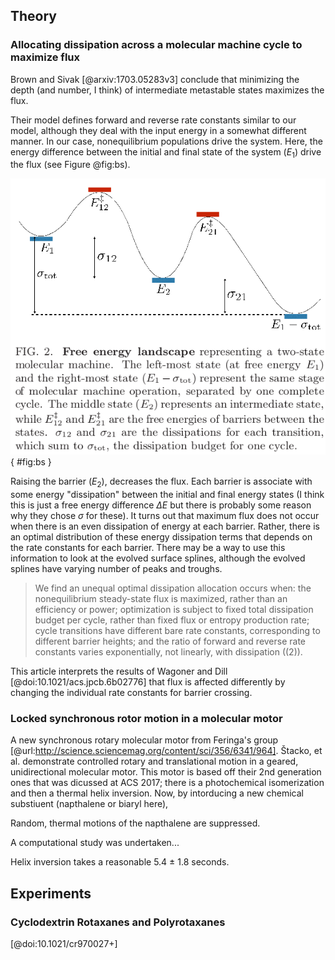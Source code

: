 ## Theory

### Allocating dissipation across a molecular machine cycle to maximize flux
Brown and Sivak [@arxiv:1703.05283v3] conclude that minimizing the depth (and number, I think) of intermediate metastable states maximizes the flux.

Their model defines forward and reverse rate constants similar to our model, although they deal with the input energy in a somewhat different manner. In our case, nonequilibrium populations drive the system. Here, the energy difference between the initial and final state of the system ($E_1$) drive the flux (see Figure @fig:bs). 

![The two state model from Brown and Sivak.](./images/brown-2017-figure2.png){ #fig:bs }

Raising the barrier ($E_2$), decreases the flux. Each barrier is associate with some energy "dissipation" between the initial and final energy states (I think this is just a free energy difference $\Delta E$ but there is probably some reason why they chose $\sigma$ for these). It turns out that maximum flux does not occur when there is an even dissipation of energy at each barrier. Rather, there is an optimal distribution of these energy dissipation terms that depends on the rate constants for each barrier. There may be a way to use this information to look at the evolved surface splines, although the evolved splines have varying number of peaks and troughs.

> We find an unequal optimal dissipation allocation occurs
when: the nonequilibrium steady-state flux is maximized,
rather than an efficiency or power; optimization is
subject to fixed total dissipation budget per cycle, rather
than fixed flux or entropy production rate; cycle transitions
have different bare rate constants, corresponding
to different barrier heights; and the ratio of forward and
reverse rate constants varies exponentially, not linearly,
with dissipation ((2)).

This article interprets the results of Wagoner and Dill [@doi:10.1021/acs.jpcb.6b02776] that flux is affected differently by changing the individual rate constants for barrier crossing.

### Locked synchronous rotor motion in a molecular motor
A new synchronous rotary molecular motor from Feringa's group [@url:http://science.sciencemag.org/content/sci/356/6341/964]. Štacko, et al. demonstrate controlled rotary and translational motion in a geared, unidirectional molecular motor. This motor is based off their 2nd generation ones that was dicussed at ACS 2017; there is a photochemical isomerization and then a thermal helix inversion. Now, by intorducing a new chemical substiuent (napthalene or biaryl here),  

Random, thermal motions of the napthalene are suppressed. 

A computational study was undertaken... 

Helix inversion takes a reasonable 5.4 $\pm$ 1.8 seconds.

## Experiments

### Cyclodextrin Rotaxanes and Polyrotaxanes

[@doi:10.1021/cr970027+]